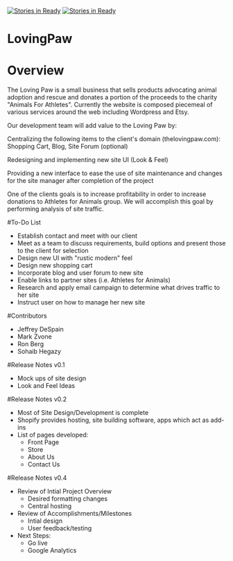 [![Stories in Ready](https://badge.waffle.io/asu-cis-capstone/lovingpaw.png?label=ready&title=Ready)](https://waffle.io/asu-cis-capstone/lovingpaw)
[![Stories in Ready](https://badge.waffle.io/asu-cis-capstone/lovingpaw.png?label=ready&title=Ready)](https://waffle.io/asu-cis-capstone/lovingpaw)
# LovingPaw

# Overview

The Loving Paw is a small business that sells products advocating animal adoption and rescue and donates a portion of the proceeds to the charity "Animals For Athletes".  Currently the website is composed piecemeal of various services around the web including Wordpress and Etsy.

Our development team will add value to the Loving Paw by:

  Centralizing the following items to the client's domain (thelovingpaw.com): Shopping Cart, Blog, Site Forum (optional)
    
  Redesigning and implementing new site UI (Look & Feel)
  
  Providing a new interface to ease the use of site maintenance and changes for the site manager after completion of the project

One of the clients goals is to increase profitability in order to increase donations to Athletes for Animals group.  We will accomplish this goal by performing analysis of site traffic.

#To-Do List

* Establish contact and meet with our client
* Meet as a team to discuss requirements, build options and present those to the client for selection
* Design new UI with "rustic modern" feel
* Design new shopping cart
* Incorporate blog and user forum to new site
* Enable links to partner sites (i.e. Athletes for Animals)
* Research and apply email campaign to determine what drives traffic to her site
* Instruct user on how to manage her new site 

#Contributors

* Jeffrey DeSpain
* Mark Zvone
* Ron Berg
* Sohaib Hegazy

#Release Notes v0.1

* Mock ups of site design
* Look and Feel Ideas

#Release Notes v0.2

* Most of Site Design/Development is complete
* Shopify provides hosting, site building software, apps which act as add-ins
* List of pages developed:
  * Front Page
  * Store
  * About Us
  * Contact Us

#Release Notes v0.4

* Review of Intial Project Overview
  * Desired formatting changes
  * Central hosting
* Review of Accomplishments/Milestones
  * Intial design
  * User feedback/testing
* Next Steps:
  * Go live
  * Google Analytics
